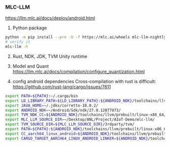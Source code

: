 ### MLC-LLM

https://llm.mlc.ai/docs/deploy/android.html

1. Python package
```bash
python -m pip install --pre -U -f https://mlc.ai/wheels mlc-llm-nightly-cpu mlc-ai-nightly-cpu
# verify it
mlc-llm -h
```

2. Rust, NDK, JDK, TVM Unity runtime


3. Model and Quant
https://llm.mlc.ai/docs/compilation/configure_quantization.html


4. config android dependencies
Cross-compilation with rust is difficult: https://github.com/rust-lang/cargo/issues/7611
```bash
export PATH=${PATH}:~/.cargo/bin
export LD_LIBRARY_PATH=${LD_LIBRARY_PATH}:${ANDROID_NDK}/toolchains/llvm/prebuilt/linux-x86_64/lib
export JAVA_HOME=~/.jdks/corretto-18.0.2/
export ANDROID_NDK=~/Android/Sdk/ndk/27.0.12077973/
export TVM_NDK_CC=${ANDROID_NDK}/toolchains/llvm/prebuilt/linux-x86_64/bin/aarch64-linux-android24-clang
export MLC_LLM_SOURCE_DIR=~/Desktop/ANL/Project/AIoT-Demo/mlc-llm/
export TVM_SOURCE_DIR=${MLC_LLM_SOURCE_DIR}/3rdparty/tvm/
export PATH=${PATH}:${ANDROID_NDK}/toolchains/llvm/prebuilt/linux-x86_64/bin/
export CC_aarch64_linux_android=${ANDROID_NDK}/toolchains/llvm/prebuilt/linux-x86_64/bin/aarch64-linux-android24-clang
export CARGO_TARGET_AARCH64_LINUX_ANDROID_LINKER=${ANDROID_NDK}/toolchains/llvm/prebuilt/linux-x86_64/bin/aarch64-linux-android24-clang
```

   